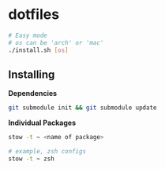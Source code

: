 # dotfiles

```bash
# Easy mode
# os can be 'arch' or 'mac'
./install.sh [os]
```

## Installing
**Dependencies**
```bash
git submodule init && git submodule update
```

**Individual Packages**
```bash
stow -t ~ <name of package>

# example, zsh configs
stow -t ~ zsh
```
